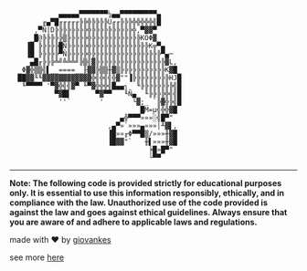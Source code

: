                 ▄▄▄▄▄▀▀▀▀▀▀▀¼▄▄▀▀▀▀▀▀▀▀▀▄
            ╓▄▀█╓╓╓╓╓╠╠╬╠╠╠╠Ü╓╓╠╠╠╬╬╬╬╬╣█
          ,▀Ñ|D╠╠╠╠╠╠╠╠╬╠╠╠╠╠╠╠╠╠╠╬,▀▓▓▀
         _█@╠╠╠╠╠▒╠╠╠╠╠╬╠╠╠╠╠╠╠╠╠╠╠╠KÖΦ▓_
        ▐█ ╠╠╠╠╠█Ñ╠╠╠╠╠╬╠╠╠╠╠╠╠╠╠╠╠╠╠╠K╦▀▄
        ▐█ ╠╠╠╠╠▀Ñ╠╠╠╠╠╬╠╠╠╠╠╠╠╠╠╠╠╠╠╠╠╠╠▀▄─
         ▄█╓╠╠╠╩╝╩╩╩╝╠▒╣▓╠╠╠╠╠╠╠╠╠╠╠╠╠╠╠╠╠▓L,
      _Φ▓╬▒▒╣▌__====__╟▓▓╠▒▒╫▓▒╠╠╠╠╠╠╠╠╠╠╠K▓█_
      ██▓▓╙╙▓▓▓▓▓▓▓▓▓▓▓▓╬╣╬╣╣╬▓""▐╠╠╠╠╠╠╠╠╠HJ█
       ╙▀▀▀▀ '▀▓╬╣╣▓▀ ╙▀▓╬╬╬╣█▄▄┐  ╙╠╠╠╠╠╠╠╠╣█
               ▀▓█▌      ▀▓▀▀   ╙Ñ▄_ ╙╠╠╠╠╬╣╣█
                ''`       '       └▓;_ `╠▓╬╠╣█
                                    █M=µ╣╬╬▓█
                               ▄╬▀▀▀»»»░╣█▀"
                            ,▄▀»`»»»▄»»»│╨▓▌,
                            ▐█»»╓Φ▀▀█▒/»»»╫▓█
                            ▐█▓▓"`   ╫▌»»»╫▓█
                                      ╞█»█▀"
                                      └▀▀

---

**Note: The following code is provided strictly for educational purposes only. It is essential to use this information responsibly, ethically, and in compliance with the law. Unauthorized use of the code provided is against the law and goes against ethical guidelines. Always ensure that you are aware of and adhere to applicable laws and regulations.**

made with ❤ by [giovankes](https://github.com/giovankes)

see more [here](https://bunnysh.site)
